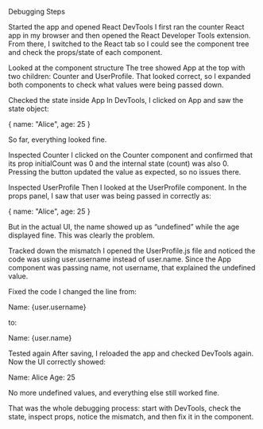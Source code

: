 Debugging Steps

Started the app and opened React DevTools
I first ran the counter React app in my browser and then opened the React Developer Tools extension. From there, I switched to the React tab so I could see the component tree and check the props/state of each component.

Looked at the component structure
The tree showed App at the top with two children: Counter and UserProfile. That looked correct, so I expanded both components to check what values were being passed down.

Checked the state inside App
In DevTools, I clicked on App and saw the state object:

{ name: "Alice", age: 25 }


So far, everything looked fine.

Inspected Counter
I clicked on the Counter component and confirmed that its prop initialCount was 0 and the internal state (count) was also 0. Pressing the button updated the value as expected, so no issues there.

Inspected UserProfile
Then I looked at the UserProfile component. In the props panel, I saw that user was being passed in correctly as:

{ name: "Alice", age: 25 }


But in the actual UI, the name showed up as “undefined” while the age displayed fine. This was clearly the problem.

Tracked down the mismatch
I opened the UserProfile.js file and noticed the code was using user.username instead of user.name. Since the App component was passing name, not username, that explained the undefined value.

Fixed the code
I changed the line from:

<p>Name: {user.username}</p>


to:

<p>Name: {user.name}</p>


Tested again
After saving, I reloaded the app and checked DevTools again. Now the UI correctly showed:

Name: Alice
Age: 25


No more undefined values, and everything else still worked fine.

That was the whole debugging process: start with DevTools, check the state, inspect props, notice the mismatch, and then fix it in the component.